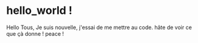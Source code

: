 # hello_world !

Hello Tous, 
Je suis nouvelle, j'essai de me mettre au code. 
hâte de voir ce que çà donne !
peace !
